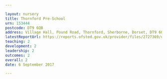 ```yaml
---

layout: nursery
title: Thornford Pre-School
urn: 153444
postcode: DT9 6QB
address: Village Hall, Pound Road, Thornford, Sherborne, Dorset, DT9 6QB
latestReportUrl: https://reports.ofsted.gov.uk/provider/files/2727369/urn/153444.pdf
teaching: 2
development: 2
leadership: 2
outcomes: 2
overall: 2
date: 6 September 2017

---
```

